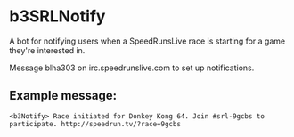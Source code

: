 b3SRLNotify
==========

A bot for notifying users when a SpeedRunsLive race is starting for a game they're interested in.

Message blha303 on irc.speedrunslive.com to set up notifications.

Example message:
----------------

`<b3Notify> Race initiated for Donkey Kong 64. Join #srl-9gcbs to participate. http://speedrun.tv/?race=9gcbs`

